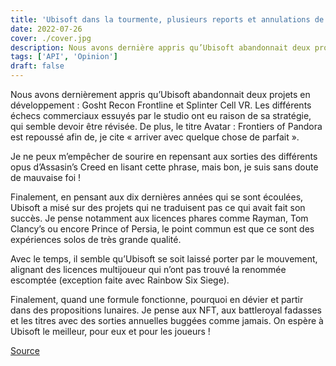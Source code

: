 ```yaml
---
title: 'Ubisoft dans la tourmente, plusieurs reports et annulations de projets'
date: 2022-07-26
cover: ./cover.jpg
description: Nous avons dernière appris qu’Ubisoft abandonnait deux projets en développement (Gosht Recon Frontline et Splinter Cell VR), les différents échecs commerciaux essuyés 
tags: ['API', 'Opinion']
draft: false
---
```


Nous avons dernièrement appris qu’Ubisoft abandonnait deux projets en développement : Gosht Recon Frontline et Splinter Cell VR. Les différents échecs commerciaux essuyés par le studio ont eu raison de sa stratégie, qui semble devoir être révisée. De plus, le titre Avatar : Frontiers of Pandora est repoussé afin de, je cite « arriver avec quelque chose de parfait ».

Je ne peux m’empêcher de sourire en repensant aux sorties des différents opus d’Assasin’s Creed en lisant cette phrase, mais bon, je suis sans doute de mauvaise foi !

Finalement, en pensant aux dix dernières années qui se sont écoulées, Ubisoft a misé sur des projets qui ne traduisent pas ce qui avait fait son succès. Je pense notamment aux licences phares comme Rayman, Tom Clancy’s ou encore Prince of Persia, le point commun est que ce sont des expériences solos de très grande qualité.

Avec le temps, il semble qu’Ubisoft se soit laissé porter par le mouvement, alignant des licences multijoueur qui n’ont pas trouvé la renommée escomptée (exception faite avec Rainbow Six Siege).

Finalement, quand une formule fonctionne, pourquoi en dévier et partir dans des propositions lunaires. Je pense aux NFT, aux battleroyal fadasses et les titres avec des sorties annuelles buggées comme jamais. On espère à Ubisoft le meilleur, pour eux et pour les joueurs !

[Source](https://www.journaldugeek.com/2022/07/22/ubisoft-annule-une-multitude-de-projets-a-cause-de-problemes-financiers/)